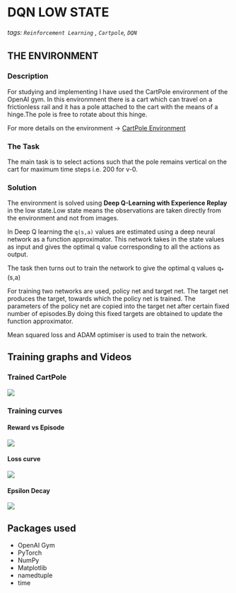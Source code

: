# DQN LOW STATE
###### tags: `Reinforcement Learning` , `Cartpole`, `DQN`

## THE ENVIRONMENT

### Description

For studying and implementing I have used the CartPole environment of the OpenAI gym. In this environmnent there is a cart which can travel on a frictionless rail and it has a pole attached to the cart with the means of a hinge.The pole is free to rotate about this hinge.

For more details on the environment -> [CartPole Environment](https://github.com/openai/gym/wiki/CartPole-v0)

### The Task

The main task is to select actions such that the pole remains vertical on the cart for maximum time steps i.e. 200 for v-0.

### Solution

The environment is solved using **Deep Q-Learning with Experience Replay** in the low state.Low state means the observations are taken directly from the environment and not from images.

In Deep Q learning the `q(s,a)` values are estimated using a deep neural network as a function approximator. This network takes in the state values as input and gives the optimal q value corresponding to all the actions as output.

The task then turns out to train the network to give the optimal q values  q<sub>*</sub>(s,a) 

For training two networks are used, policy net and target net. The target net produces the target, towards which the policy net is trained. The parameters of the policy net are copied into the target net after certain fixed number of episodes.By doing this fixed targets are obtained to update the function approximator.

Mean squared loss and ADAM optimiser is used to train the network.



## Training graphs and Videos

### Trained CartPole

![](https://i.imgur.com/FMBR42W.gif)

### Training curves

#### Reward vs Episode
![](https://i.imgur.com/QZflkt0.png)

#### Loss curve
![](https://i.imgur.com/uPLsonL.png)

#### Epsilon Decay
![](https://i.imgur.com/CJKwKhG.png)

## Packages used

* OpenAI Gym
* PyTorch
* NumPy
* Matplotlib
* namedtuple 
* time
